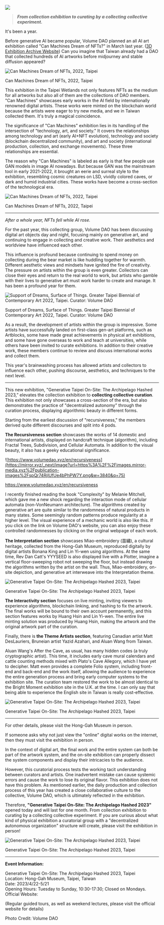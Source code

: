 ![](https://images.mirror-media.xyz/publication-images/cp3hVBlY29dFGiCcFQgau.jpeg?height=1237&width=2474)

> ***From collection exhibition to curating by a collecting collective experiment.***

It's been a year.

Before generative AI became popular, Volume DAO planned an all AI art exhibition called "Can Machines Dream of NFTs?" in March last year. ([3D Exhibition Archive Website](https://artogo.tw/zh-TW/exhibition/domechinesdreamodnft/works)) Can you imagine that Taiwan already had a DAO that collected hundreds of AI artworks before midjourney and stable diffusion appeared?

![Can Machines Dream of NFTs, 2022, Taipei](https://mirror.xyz/_next/image?url=https%3A%2F%2Fimages.mirror-media.xyz%2Fpublication-images%2Fm9ZpJK2Ezx0naYn7uD9JZ.jpg&w=3840&q=75)

Can Machines Dream of NFTs, 2022, Taipei

This exhibition in the Taipei Wetlands not only features NFTs as the medium for all artworks but also all of them are the collections of DAO members. "Can Machines" showcases early works in the AI field by internationally renowned digital artists. These works were minted on the blockchain world because the artists were eager to try new media, and we in Taiwan collected them. It's truly a magical coincidence.

The significance of "Can Machines" exhibition lies in its handling of the intersection of "technology, art, and society." It covers the relationships among technology and art (early AI+NFT evolution), technology and society (blockchain decentralized community), and art and society (international production, collection, and exchange movements). These three relationships are essential.

The reason why "Can Machines" is labeled as early is that few people use GAN models in image AI nowadays. But because GAN was the mainstream tool in early 2021-2022, it brought an eerie and surreal style to the exhibition, resembling cosmic creatures on LSD, vividly colored caves, or dark and humid industrial cities. These works have become a cross-section of the technological era.

![Can Machines Dream of NFTs, 2022, Taipei](https://mirror.xyz/_next/image?url=https%3A%2F%2Fimages.mirror-media.xyz%2Fpublication-images%2FckZNk2Te9L1dYk-Io4noc.jpg&w=3840&q=75)

Can Machines Dream of NFTs, 2022, Taipei

* * *

*After a whole year, NFTs fell while AI rose.*

For the past year, this collecting group, Volume DAO has been discussing digital art objects day and night, focusing mainly on generative art, and continuing to engage in collecting and creative work. Their aesthetics and worldview have influenced each other.

This influence is profound because continuing to spend money on collecting during the bear market is like huddling together for warmth. Different aesthetic views and mindsets have ignited the fire of creativity. The pressure on artists within the group is even greater. Collectors can close their eyes and return to the real world to work, but artists who gamble with their lives to generative art must work harder to create and manage. It has been a profound year for them.

![Support of Dreams, Surface of Things. Greater Taipei Biennial of Contemporary Art 2022, Taipei. Curator: Volume DAO](https://mirror.xyz/_next/image?url=https%3A%2F%2Fimages.mirror-media.xyz%2Fpublication-images%2Fy4IE19o98QbzraL3rvaGh.jpg&w=3840&q=75)

Support of Dreams, Surface of Things. Greater Taipei Biennial of Contemporary Art 2022, Taipei. Curator: Volume DAO

As a result, the development of artists within the group is impressive. Some artists have successfully landed on first-class gen-art platforms, such as Artblocks, some have made great achievements in physical art exhibitions, and some have gone overseas to work and teach at universities, while others have been invited to curate exhibitions. In addition to their creative work, these members continue to review and discuss international works and collect them.

This year's brainwashing process has allowed artists and collectors to influence each other, pushing discourse, aesthetics, and techniques to the next level.

* * *

This new exhibition, "Generative Taipei On-Site: The Archipelago Hashed 2023,” elevates the collection exhibition to **collecting collective curation**. This exhibition not only showcases a cross-section of the era, but also demonstrates the practice of "decentralized autonomy" through the curation process, displaying algorithmic beauty in different forms.

Starting from the earliest discussion of "recursiveness," the members derived quite different discourses and split into 4 pods.

**The Recursiveness section** showcases the works of 14 domestic and international artists, displayed on handcraft technique (algorithm), including Fractal Trees, Subdivision, and Cellular Automata. In addition to the visual beauty, it also has a geeky educational significance.

![https://www.volumedao.xyz/en/recursiveness](https://mirror.xyz/_next/image?url=https%3A%2F%2Fimages.mirror-media.xyz%2Fpublication-images%2FspQr74RjIUfUe4bPhPW7Y.png&w=3840&q=75)

https://www.volumedao.xyz/en/recursiveness

I recently finished reading the book "Complexity" by Melanie Mitchell, which gave me a new shock regarding the interaction mode of cellular automata (non-VonNeumann architecture). The algorithms created by generative art are quite similar to the randomness of natural products in many states. Some seemingly random patterns produce regularity at a higher level. The visual experience of a mechanic world is also like this. If you click on the link on Volume DAO's website, you can also enjoy these controlled randomnesses by clicking on the original webpage of each work.

**The Interpretation section** showcases Miao-embroidery (苗繡), a cultural heritage, collected from the Hong-Gah Museum, reproduced digitally by digital artists Bonana King and Lin Yi-wen using algorithms. At the same time, Rev Dan Catt's YYYSEED is also displayed live with a Plotter, imagine a vertical floor-sweeping robot not sweeping the floor, but instead drawing the algorithms written by the artist on the wall. Thus, Miao-embroidery, on-site depiction, and generative art interweave into the Interpretation theme.

![Generative Taipei On-Site: The Archipelago Hashed 2023, Taipei](https://mirror.xyz/_next/image?url=https%3A%2F%2Fimages.mirror-media.xyz%2Fpublication-images%2FQuLd1xl33FlxQLGfmnUTe.jpg&w=3840&q=75)

Generative Taipei On-Site: The Archipelago Hashed 2023, Taipei

**The Interactivity section** focuses on live minting, inviting viewers to experience algorithms, blockchain linking, and hashing to fix the artwork. The final works will be bound to their own account permanently, and this section features works by Huang Hsin and Lin Yi-wen. The entire live minting solution was produced by Huang Hsin, making the artwork and the original artwork part of the curation.

Finally, there is **the Theme Artists section**, featuring Canadian artist Matt DesLauriers, Bruneian artist Yazid Azahari, and Aluan Wang from Taiwan.

Aluan Wang's After the Cave, as usual, has many hidden codes (a truly cryptographic artist). This time, it includes early cave mural calendars and cattle counting methods mixed with Plato's Cave Allegory, which I have yet to decipher. Matt even provides a complete Folio system, including front-end and back-end and the work itself, allowing the audience to experience the entire generation process and bring early computer systems to the exhibition site. The curation team restored the work to be almost identical to the Bright Moment exhibition site in the U.K. at the time. I can only say that being able to experience the English site in Taiwan is really cost-effective.

![Generative Taipei On-Site: The Archipelago Hashed 2023, Taipei](https://mirror.xyz/_next/image?url=https%3A%2F%2Fimages.mirror-media.xyz%2Fpublication-images%2FIohgx2PyTC7H_jcLHJ7EL.jpg&w=3840&q=75)

Generative Taipei On-Site: The Archipelago Hashed 2023, Taipei

* * *

For other details, please visit the Hong-Gah Museum in person.

If someone asks why not just view the "online" digital works on the internet, then they must visit the exhibition in person. 

In the context of digital art, the final work and the entire system can both be part of the artwork system, and the on-site exhibition can properly dissect the system components and display their intricacies to the audience.

However, this curatorial process tests the working tacit understanding between curators and artists. One inadvertent mistake can cause systemic errors and cause the work to lose its original flavor. This exhibition does not have this problem. As mentioned earlier, the daily production and collection process of this year has created a close collaborative culture to the collective, Volume DAO, which is ultimately reflected in the exhibition.

Therefore, **"Generative Taipei On-Site: The Archipelago Hashed 2023"** opened today and will last for one month. From collection exhibition to curating by a collecting collective experiment. If you are curious about what kind of physical exhibition a curatorial group with a "decentralized autonomous organization" structure will create, please visit the exhibition in person!

![Generative Taipei On-Site: The Archipelago Hashed 2023, Taipei](https://mirror.xyz/_next/image?url=https%3A%2F%2Fimages.mirror-media.xyz%2Fpublication-images%2FJWK9pZzdY6i4glHoXuMpe.jpg&w=3840&q=75)

Generative Taipei On-Site: The Archipelago Hashed 2023, Taipei

* * *

**Event Information:**

Generative Taipei On-Site: The Archipelago Hashed 2023, Taipei  
Location: Hong-Gah Museum, Taipei, Taiwan  
Date: 2023/4/22-5/21  
Opening Hours: Tuesday to Sunday, 10:30-17:30; Closed on Mondays.  
Official Website:

(Regular guided tours, as well as weekend lectures, please visit the official website for details)

Photo Credit: Volume DAO